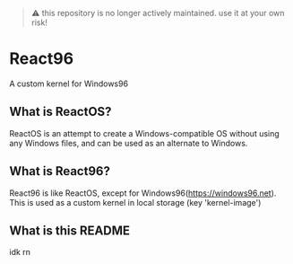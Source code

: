 > :warning: this repository is no longer actively maintained. use it at your own risk!
# React96
A custom kernel for Windows96

## What is ReactOS?
ReactOS is an attempt to create a Windows-compatible OS without using any Windows files, and can be used as an alternate to Windows.

## What is React96?
React96 is like ReactOS, except for Windows96(https://windows96.net). This is used as a custom kernel in local storage (key 'kernel-image')

## What is this README
idk rn
